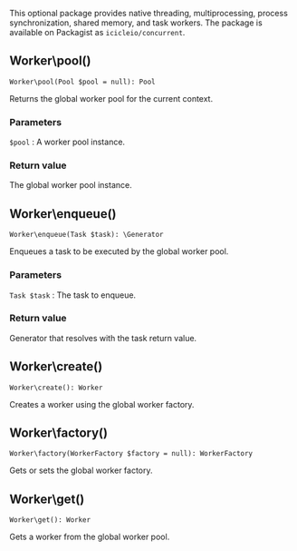 This optional package provides native threading, multiprocessing, process synchronization, shared memory, and task workers. The package is available on Packagist as `icicleio/concurrent`.


## Worker\pool()

    Worker\pool(Pool $pool = null): Pool

Returns the global worker pool for the current context.

### Parameters
`$pool`
:   A worker pool instance.

### Return value
The global worker pool instance.


## Worker\enqueue()

    Worker\enqueue(Task $task): \Generator

Enqueues a task to be executed by the global worker pool.

### Parameters
`Task $task`
:   The task to enqueue.

### Return value
Generator that resolves with the task return value.


## Worker\create()

    Worker\create(): Worker

Creates a worker using the global worker factory.


## Worker\factory()

    Worker\factory(WorkerFactory $factory = null): WorkerFactory

Gets or sets the global worker factory.


## Worker\get()

    Worker\get(): Worker

Gets a worker from the global worker pool.
